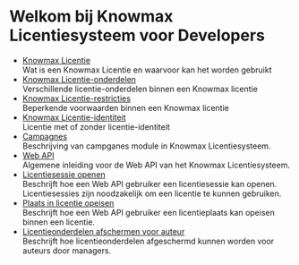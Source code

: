 # Welkom bij Knowmax Licentiesysteem voor Developers

- [Knowmax Licentie](/concepts/license) </br>
  Wat is een Knowmax Licentie en waarvoor kan het worden gebruikt
- [Knowmax Licentie-onderdelen](/concepts/license-components)</br>
  Verschillende licentie-onderdelen binnen een Knowmax licentie
- [Knowmax Licentie-restricties](/concepts/license-restrictions)</br>
  Beperkende voorwaarden binnen een Knowmax licentie
- [Knowmax Licentie-identiteit](/concepts/license-id)</br>
  Licentie met of zonder licentie-identiteit
- [Campagnes](/concepts/campaigns)</br>
  Beschrijving van campganes module in Knowmax Licentiesysteem.
- [Web API](/concepts/web-api)</br>
  Algemene inleiding voor de Web API van het Knowmax Licentiesysteem.
- [Licentiesessie openen](/concepts/opening-license.md)</br>
  Beschrijft hoe een Web API gebruiker een licentiesessie kan openen. Licentiesessies zijn noodzakelijk om een licentie te kunnen gebruiken.
- [Plaats in licentie opeisen](/concepts/claim-license-session-seat.md)</br>
  Beschrijft hoe een Web API gebruiker een licentieplaats kan opeisen binnen een licentie.
- [Licentieonderdelen afschermen voor auteur](/concepts/protect-license-parts-from-author.md)</br>
  Beschrijft hoe licentieonderdelen afgeschermd kunnen worden voor auteurs door managers.